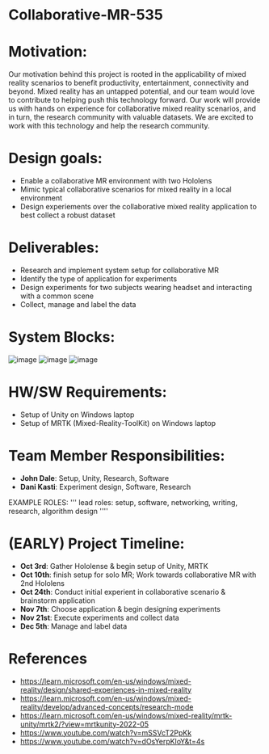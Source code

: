 # Collaborative-MR-535



# Motivation:
Our motivation behind this project is rooted in the applicability of mixed reality scenarios to benefit productivity, entertainment, connectivity and beyond. Mixed reality has an untapped potential, and our team would love to contribute to helping push this technology forward. Our work will provide us with hands on experience for collaborative mixed reality scenarios, and in turn, the research community with valuable datasets. We are excited to work with this technology and help the research community.

# Design goals:
- Enable a collaborative MR environment with two Hololens
- Mimic typical collaborative scenarios for mixed reality in a local environment
- Design experiements over the collaborative mixed reality application to best collect a robust dataset


# Deliverables:
- Research and implement system setup for collaborative MR
- Identify the type of application for experiments
- Design experiments for two subjects wearing headset and interacting with a common scene
- Collect, manage and label the data

# System Blocks:
![image](https://github.com/JohnDale02/Collaborative-MR-535/assets/116762794/9d1b625f-50e4-4018-a7fc-395fbc6652c8)
![image](https://github.com/JohnDale02/Collaborative-MR-535/assets/116762794/9907773c-a8c3-4ac6-bb16-7584f9078321)
![image](https://github.com/JohnDale02/Collaborative-MR-535/assets/116762794/62c6d63b-eb64-45cb-b157-0378d53627c9)

# HW/SW Requirements:
- Setup of Unity on Windows laptop
- Setup of MRTK (Mixed-Reality-ToolKit) on Windows laptop

# Team Member Responsibilities:
- __John Dale__: Setup, Unity, Research, Software
- __Dani Kasti__: Experiment design, Software, Research

EXAMPLE ROLES:
''' lead roles: setup, software, networking, writing,
research, algorithm design
''''

# (EARLY) Project Timeline:
- __Oct 3rd__: Gather Hololense & begin setup of Unity, MRTK
- __Oct 10th__: finish setup for solo MR; Work towards collaborative MR with 2nd Hololens
- __Oct 24th__: Conduct initial experient in collaborative scenario & brainstorm application
- __Nov 7th__: Choose application & begin designing experiments
- __Nov 21st__: Execute experiments and collect data
- __Dec 5th__: Manage and label data

# References
- https://learn.microsoft.com/en-us/windows/mixed-reality/design/shared-experiences-in-mixed-reality 
- https://learn.microsoft.com/en-us/windows/mixed-reality/develop/advanced-concepts/research-mode
- https://learn.microsoft.com/en-us/windows/mixed-reality/mrtk-unity/mrtk2/?view=mrtkunity-2022-05
- https://www.youtube.com/watch?v=mSSVcT2PpKk
- https://www.youtube.com/watch?v=dOsYerpKloY&t=4s


